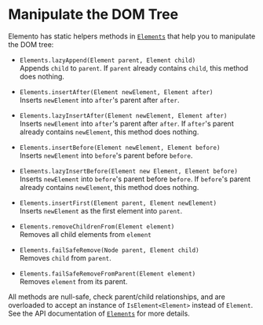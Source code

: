 # Manipulate the DOM Tree

Elemento has static helpers methods in [`Elements`](https://hal.github.io/elemento/apidocs/org/jboss/elemento/Elements.html)
that help you to manipulate the DOM tree:

- `Elements.lazyAppend(Element parent, Element child)`<br/>
  Appends `child` to `parent`. If `parent` already contains `child`, this method does nothing.

- `Elements.insertAfter(Element newElement, Element after)`<br/>
  Inserts `newElement` into `after`'s parent after `after`.

- `Elements.lazyInsertAfter(Element newElement, Element after)`<br/>
  Inserts `newElement` into `after`'s parent after `after`. If `after`'s parent already contains `newElement`, this method does
  nothing.

- `Elements.insertBefore(Element newElement, Element before)`<br/>
  Inserts `newElement` into `before`'s parent before `before`.

- `Elements.lazyInsertBefore(Element new Element, Element before)`<br/>
  Inserts `newElement` into `before`'s parent before `before`. If `before`'s parent already contains `newElement`, this method
  does nothing.

- `Elements.insertFirst(Element parent, Element newElement)`<br/>
  Inserts `newElement` as the first element into `parent`.

- `Elements.removeChildrenFrom(Element element)`<br/>
  Removes all child elements from `element`

- `Elements.failSafeRemove(Node parent, Element child)`<br/>
  Removes `child` from `parent`.

- `Elements.failSafeRemoveFromParent(Element element)`<br/>
  Removes `element` from its parent.

All methods are null-safe, check parent/child relationships, and are overloaded to accept an instance of `IsElement<Element>`
instead of `Element`. See the API documentation of [
`Elements`](https://hal.github.io/elemento/apidocs/org/jboss/elemento/Elements.html) for more details.
